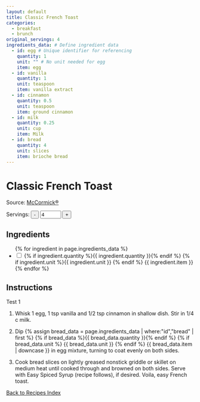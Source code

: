 ```yaml
---
layout: default
title: Classic French Toast
categories:
  - breakfast
  - brunch
original_servings: 4
ingredients_data: # Define ingredient data
  - id: egg # Unique identifier for referencing
    quantity: 1
    unit: "" # No unit needed for egg
    item: egg
  - id: vanilla
    quantity: 1
    unit: teaspoon
    item: vanilla extract
  - id: cinnamon
    quantity: 0.5
    unit: teaspoon
    item: ground cinnamon
  - id: milk
    quantity: 0.25
    unit: cup
    item: Milk
  - id: bread
    quantity: 4
    unit: slices
    item: brioche bread
---
```


# Classic French Toast

<p>
  Source: <a href="https://www.mccormick.com/recipes/breakfast-brunch/quick-and-easy-french-toast" target="_blank" rel="noopener noreferrer">McCormick®</a>
</p>

<div class="servings-spinner-container">
    <label for="servings-input">Servings:</label>
    <button id="decrease-servings">-</button>
    <input type="number" id="servings-input" value="4" min="1" max="99">
    <button id="increase-servings">+</button>
</div>

## Ingredients

<ul class="ingredient-list">
  {% for ingredient in page.ingredients_data %}
  <li data-ingredient-id="{{ ingredient.id }}" data-original-quantity="{{ ingredient.quantity }}">
    <input type="checkbox" id="ingredient{{ forloop.index }}" name="ingredient{{ forloop.index }}">
    <label for="ingredient{{ forloop.index }}">
      <span class="ingredient-quantity">
        {% if ingredient.quantity %}{{ ingredient.quantity }}{% endif %}
      </span>
      {% if ingredient.unit %}{{ ingredient.unit }} {% endif %}
      <span class="ingredient-item">{{ ingredient.item }}</span>
    </label>
  </li>
  {% endfor %}
</ul>

## Instructions
Test 1 
1. Whisk <span id="inst-egg-qty" data-ingredient-id="egg">1</span> egg,
   <span id="inst-vanilla-qty" data-ingredient-id="vanilla">1</span> tsp vanilla and
   <span id="inst-cinnamon-qty" data-ingredient-id="cinnamon">1/2</span> tsp cinnamon in shallow dish.
   Stir in <span id="inst-milk-qty" data-ingredient-id="milk">1/4</span> c milk.

2. Dip {% assign bread_data = page.ingredients_data | where:"id","bread" | first %}
   {% if bread_data %}{{ bread_data.quantity }}{% endif %}
   {% if bread_data.unit %} {{ bread_data.unit }} {% endif %}
   {{ bread_data.item | downcase }} in egg mixture, turning to coat evenly on both sides.

3. Cook bread slices on lightly greased nonstick griddle or skillet on medium heat until cooked through and browned on both sides. Serve with Easy Spiced Syrup (recipe follows), if desired. Voila, easy French toast.

[Back to Recipes Index](/recipes/)
